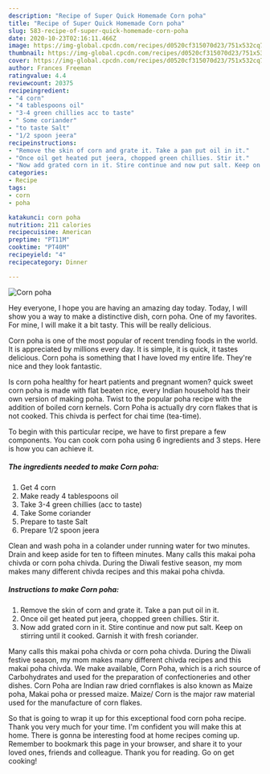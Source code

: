 ```yaml
---
description: "Recipe of Super Quick Homemade Corn poha"
title: "Recipe of Super Quick Homemade Corn poha"
slug: 583-recipe-of-super-quick-homemade-corn-poha
date: 2020-10-23T02:16:11.466Z
image: https://img-global.cpcdn.com/recipes/d0520cf315070d23/751x532cq70/corn-poha-recipe-main-photo.jpg
thumbnail: https://img-global.cpcdn.com/recipes/d0520cf315070d23/751x532cq70/corn-poha-recipe-main-photo.jpg
cover: https://img-global.cpcdn.com/recipes/d0520cf315070d23/751x532cq70/corn-poha-recipe-main-photo.jpg
author: Frances Freeman
ratingvalue: 4.4
reviewcount: 20375
recipeingredient:
- "4 corn"
- "4 tablespoons oil"
- "3-4 green chillies acc to taste"
- " Some coriander"
- "to taste Salt"
- "1/2 spoon jeera"
recipeinstructions:
- "Remove the skin of corn and grate it. Take a pan put oil in it."
- "Once oil get heated put jeera, chopped green chillies. Stir it."
- "Now add grated corn in it. Stire continue and now put salt. Keep on stirring until it cooked. Garnish it with fresh coriander."
categories:
- Recipe
tags:
- corn
- poha

katakunci: corn poha 
nutrition: 211 calories
recipecuisine: American
preptime: "PT11M"
cooktime: "PT40M"
recipeyield: "4"
recipecategory: Dinner

---
```



![Corn poha](https://img-global.cpcdn.com/recipes/d0520cf315070d23/751x532cq70/corn-poha-recipe-main-photo.jpg)

Hey everyone, I hope you are having an amazing day today. Today, I will show you a way to make a distinctive dish, corn poha. One of my favorites. For mine, I will make it a bit tasty. This will be really delicious.

Corn poha is one of the most popular of recent trending foods in the world. It is appreciated by millions every day. It is simple, it is quick, it tastes delicious. Corn poha is something that I have loved my entire life. They're nice and they look fantastic.

Is corn poha healthy for heart patients and pregnant women? quick sweet corn poha is made with flat beaten rice, every Indian household has their own version of making poha. Twist to the popular poha recipe with the addition of boiled corn kernels. Corn Poha is actually dry corn flakes that is not cooked. This chivda is perfect for chai time (tea-time).


To begin with this particular recipe, we have to first prepare a few components. You can cook corn poha using 6 ingredients and 3 steps. Here is how you can achieve it.

<!--inarticleads1-->

##### The ingredients needed to make Corn poha:

1. Get 4 corn
1. Make ready 4 tablespoons oil
1. Take 3-4 green chillies (acc to taste)
1. Take  Some coriander
1. Prepare to taste Salt
1. Prepare 1/2 spoon jeera


Clean and wash poha in a colander under running water for two minutes. Drain and keep aside for ten to fifteen minutes. Many calls this makai poha chivda or corn poha chivda. During the Diwali festive season, my mom makes many different chivda recipes and this makai poha chivda. 

<!--inarticleads2-->

##### Instructions to make Corn poha:

1. Remove the skin of corn and grate it. Take a pan put oil in it.
1. Once oil get heated put jeera, chopped green chillies. Stir it.
1. Now add grated corn in it. Stire continue and now put salt. Keep on stirring until it cooked. Garnish it with fresh coriander.


Many calls this makai poha chivda or corn poha chivda. During the Diwali festive season, my mom makes many different chivda recipes and this makai poha chivda. We make available, Corn Poha, which is a rich source of Carbohydrates and used for the preparation of confectioneries and other dishes. Corn Poha are Indian raw dried cornflakes is also known as Maize poha, Makai poha or pressed maize. Maize/ Corn is the major raw material used for the manufacture of corn flakes. 

So that is going to wrap it up for this exceptional food corn poha recipe. Thank you very much for your time. I'm confident you will make this at home. There is gonna be interesting food at home recipes coming up. Remember to bookmark this page in your browser, and share it to your loved ones, friends and colleague. Thank you for reading. Go on get cooking!
